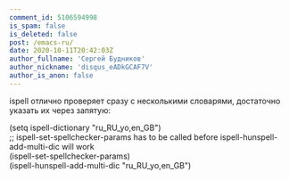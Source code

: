 ```yaml
---
comment_id: 5106594998
is_spam: false
is_deleted: false
post: /emacs-ru/
date: 2020-10-11T20:42:03Z
author_fullname: 'Сергей Будников'
author_nickname: 'disqus_eADkGCAF7V'
author_is_anon: false
---
```


<p>ispell отлично проверяет сразу с несколькими словарями, достаточно указать их через запятую:</p><p>(setq ispell-dictionary "ru_RU_yo,en_GB")<br>;; ispell-set-spellchecker-params has to be called before ispell-hunspell-add-multi-dic will work<br>(ispell-set-spellchecker-params)<br>(ispell-hunspell-add-multi-dic "ru_RU_yo,en_GB")</p>

